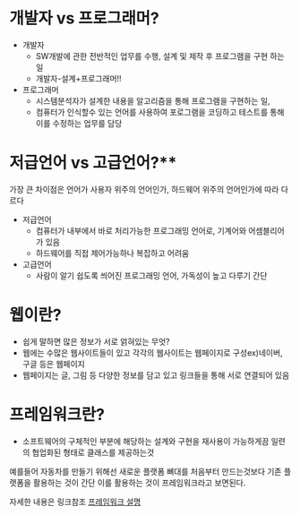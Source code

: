 # 개발자 vs 프로그래머?

- 개발자 
  * SW개발에 관한 전반적인 업무를 수행, 설계 및 제작 후 프로그램을 구현 하는 일
  * 개발자-설계+프로그래머!!
- 프로그래머
  * 시스템분석자가 설계한 내용을 알고리즘을 통해 프로그램을 구현하는 일,
  * 컴퓨터가 인식할수 있는 언어를 사용하여 포로그램을 코딩하고 테스트를 통해 이를 수정하는 업무를 담당
            
           
# 저급언어 vs 고급언어?**

가장 큰 차이점은 언어가 사용자 위주의 언어인가, 하드웨어 위주의 언어인가에 따라 다르다

- 저급언어 
  * 컴퓨터가 내부에서 바로 처리가능한 프로그래밍 언어로, 기계어와 어셈블리어가 있음
  * 하드웨어를 직접 제어가능하나 복잡하고 어려움
- 고급언어
  * 사람이 알기 쉽도록 씌어진 프로그래밍 언어, 가독성이 높고 다루기 간단

# 웹이란?
- 쉽게 말하면 많은 정보가 서로 얽혀있는 무엇?
- 웹에는 수많은 웹사이트들이 있고 각각의 웹사이트는 웹페이지로 구성ex)네이버, 구글 등은 웹페이지
- 웹페이지는 글, 그림 등 다양한 정보를 담고 있고 링크들을 통해 서로 연결되어 있음

# 프레임워크란?
- 소프트웨어의 구체적인 부분에 해당하는 설계와 구현을 재사용이 가능하게끔 일련의 협업화된 형태로 클래스를 제공하는것

예를들어 자동차를 만들기 위해선 새로운 플랫폼 뼈대를 처음부터 만드는것보다 기존 플랫폼을 활용하는 것이 간단
이를 활용하는 것이 프레임워크라고 보면된다.

자세한 내용은 링크참조
[프레임워크 설명](https://moolgogiheart.tistory.com/87)

